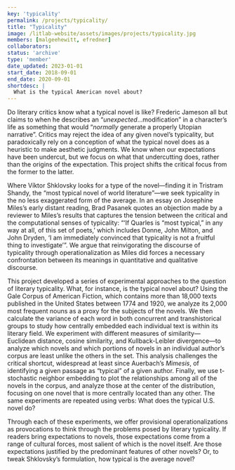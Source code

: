 ```yaml
---
key: 'typicality'
permalink: /projects/typicality/
title: "Typicality"
image: /litlab-website/assets/images/projects/typicality.jpg
members: [malgeehewitt, efredner]
collaborators:
status: 'archive'
type: 'member'
date_updated: 2023-01-01
start_date: 2018-09-01
end_date: 2020-09-01
shortdesc: |
  What is the typical American novel about?
---
```


Do literary critics know what a typical novel is like? Frederic Jameson all but claims to when he describes an “*unexpected*...modification” in a character’s life as something that would “*normally* generate a properly Utopian narrative”. Critics may reject the idea of any given novel’s typicality, but paradoxically rely on a conception of what the typical novel does as a heuristic to make aesthetic judgments. We know when our expectations have been undercut, but we focus on what that undercutting does, rather than the origins of the expectation. This project shifts the critical focus from the former to the latter.

Where Víktor Shklovsky looks for a type of the novel—finding it in Tristram Shandy, the “most typical novel of world literature”—we seek typicality in the no less exaggerated form of the average. In an essay on Josephine Miles’s early distant reading, Brad Pasanek quotes an objection made by a reviewer to Miles’s results that captures the tension between the critical and the computational senses of typicality: “‘If Quarles is “most typical,” in any way at all, of this set of poets,’ which includes Donne, John Milton, and John Dryden, ‘I am immediately convinced that typicality is not a fruitful thing to investigate’”. We argue that reinvigorating the discourse of typicality through operationalization as Miles did forces a necessary confrontation between its meanings in quantitative and qualitative discourse.

This project developed a series of experimental approaches to the question of literary typicality. What, for instance, is the typical novel about? Using the Gale Corpus of American Fiction, which contains more than 18,000 texts published in the United States between 1774 and 1920, we analyze its 2,000 most frequent nouns as a proxy for the subjects of the novels. We then calculate the variance of each word in both concurrent and transhistorical groups to study how centrally embedded each individual text is within its literary field. We experiment with different measures of similarity—Euclidean distance, cosine similarity, and Kullback-Leibler divergence—to analyze which novels and which portions of novels in an individual author’s corpus are least unlike the others in the set. This analysis challenges the critical shortcut, widespread at least since Auerbach’s *Mimesis*, of identifying a given passage as “typical” of a given author. Finally, we use t-stochastic neighbor embedding to plot the relationships among all of the novels in the corpus, and analyze those at the center of the distribution, focusing on one novel that is more centrally located than any other. The same experiments are repeated using verbs: What does the typical U.S. novel do?


Through each of these experiments, we offer provisional operationalizations as provocations to think through the problems posed by literary typicality. If readers bring expectations to novels, those expectations come from a range of cultural forces, most salient of which is the novel itself. Are those expectations justified by the predominant features of other novels? Or, to tweak Shklovsky’s formulation, how typical is the average novel?
